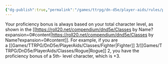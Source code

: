 ```yaml
---
{"dg-publish":true,"permalink":"/games/ttrpg/dn-d5e/player-aids/rules/proficiency-bonus/","tags":["TTRPG/DND/5e"]}
---
```


Your proficiency bonus is always based on your total character level, as shown in the [[https://roll20.net/compendium/dnd5e/Classes by Name?expansion=0#content\|https://roll20.net/compendium/dnd5e/Classes by Name?expansion=0#content]]. For example, if you are a [[Games/TTRPG/DnD5e/PlayerAids/Classes/Fighter\|Fighter]] 3/[[Games/TTRPG/DnD5e/PlayerAids/Classes/Rogue\|Rogue]] 2, you have the proficiency bonus of a 5th- level character, which is +3.